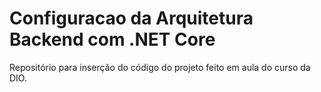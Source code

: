 # Configuracao da Arquitetura Backend com .NET Core

Repositório para inserção do código do projeto feito em aula do curso da DIO.
